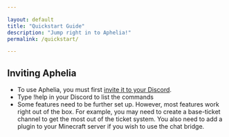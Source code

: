 ```yaml
---

layout: default
title: "Quickstart Guide"
description: "Jump right in to Aphelia!"
permalink: /quickstart/

---
```


## Inviting Aphelia
* To use Aphelia, you must first [invite it to your Discord](https://aphelia.github.io/invite).
* Type !help in your Discord to list the commands
* Some features need to be further set up. However, most features work right out of the box. For example, you may need to create a base-ticket channel to get the most out of the ticket system. You also need to add a plugin to your Minecraft server if you wish to use the chat bridge.
